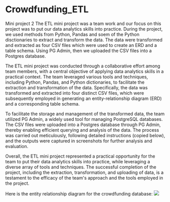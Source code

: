 # Crowdfunding_ETL
Mini project 2
The ETL mini project was a team work and our focus on this project was to put our data analytics skills into practice. During the project, we used methods from Python, Pandas and soem of the Python disctionaries to extract and transform the data. The data were transformed and extracted as four CSV files which were used to create an ERD and a table schema. Using PG Admin, then we uploaded the CSV files into a Postgres database. 

The ETL mini project was conducted through a collaborative effort among team members, with a central objective of applying data analytics skills in a practical context. The team leveraged various tools and techniques, including Python, Pandas, and Python dictionaries, to facilitate the extraction and transformation of the data. Specifically, the data was transformed and extracted into four distinct CSV files, which were subsequently employed in generating an entity-relationship diagram (ERD) and a corresponding table schema.

To facilitate the storage and management of the transformed data, the team utilized PG Admin, a widely used tool for managing PostgreSQL databases. The CSV files were uploaded into a Postgres database through PG Admin, thereby enabling efficient querying and analysis of the data. The process was carried out meticulously, following detailed instructions (copied below), and the outputs were captured in screenshots for further analysis and evaluation.

Overall, the ETL mini project represented a practical opportunity for the team to put their data analytics skills into practice, while leveraging a diverse array of tools and techniques. The successful completion of the project, including the extraction, transformation, and uploading of data, is a testament to the efficacy of the team's approach and the tools employed in the project. 

Here is the entity relationship diagram for the crowdfunding database:
![](Resources/ERD_Imagee.png)

